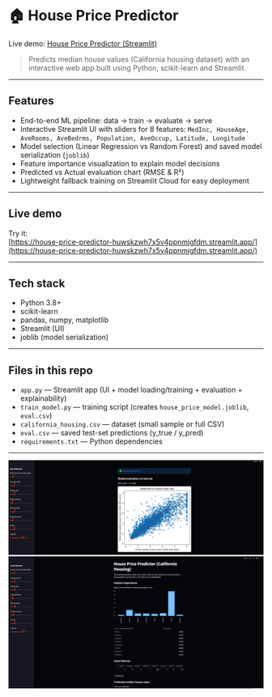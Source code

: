 # 🏠 House Price Predictor

Live demo: [House Price Predictor (Streamlit)](https://house-price-predictor-huwskzwh7x5v4ppnmjgfdm.streamlit.app/)

> Predicts median house values (California housing dataset) with an interactive web app built using Python, scikit-learn and Streamlit.

---

## Features
- End-to-end ML pipeline: data → train → evaluate → serve
- Interactive Streamlit UI with sliders for 8 features:
  `MedInc, HouseAge, AveRooms, AveBedrms, Population, AveOccup, Latitude, Longitude`
- Model selection (Linear Regression vs Random Forest) and saved model serialization (`joblib`)
- Feature importance visualization to explain model decisions
- Predicted vs Actual evaluation chart (RMSE & R²)
- Lightweight fallback training on Streamlit Cloud for easy deployment

---

## Live demo
Try it:  
[https://house-price-predictor-huwskzwh7x5v4ppnmjgfdm.streamlit.app/](https://house-price-predictor-huwskzwh7x5v4ppnmjgfdm.streamlit.app/)

---

## Tech stack
- Python 3.8+
- scikit-learn
- pandas, numpy, matplotlib
- Streamlit (UI)
- joblib (model serialization)

---

## Files in this repo
- `app.py` — Streamlit app (UI + model loading/training + evaluation + explainability)
- `train_model.py` — training script (creates `house_price_model.joblib`, `eval.csv`)
- `california_housing.csv` — dataset (small sample or full CSV)
- `eval.csv` — saved test-set predictions (y_true / y_pred)
- `requirements.txt` — Python dependencies

---

![App screenshot](assets/screenshot.png)
![App screenshot](assets/screenshot1.png)
